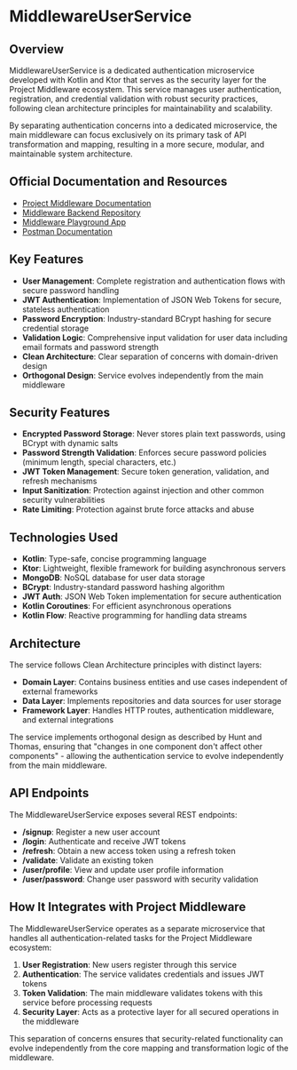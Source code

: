 # MiddlewareUserService

## Overview

MiddlewareUserService is a dedicated authentication microservice developed with Kotlin and Ktor that serves as the security layer for the Project Middleware ecosystem. This service manages user authentication, registration, and credential validation with robust security practices, following clean architecture principles for maintainability and scalability.

By separating authentication concerns into a dedicated microservice, the main middleware can focus exclusively on its primary task of API transformation and mapping, resulting in a more secure, modular, and maintainable system architecture.

## Official Documentation and Resources

* [Project Middleware Documentation](https://leonardos-organization-15.gitbook.io/projectmiddleware-public-docs)
* [Middleware Backend Repository](https://github.com/LeonardoBai12/ProjectMiddleware)
* [Middleware Playground App](https://github.com/LeonardoBai12/MiddlewarePlayground/)
* [Postman Documentation](https://documenter.getpostman.com/view/28162587/2sAXjRX9p1#intro)

## Key Features

* **User Management**: Complete registration and authentication flows with secure password handling
* **JWT Authentication**: Implementation of JSON Web Tokens for secure, stateless authentication
* **Password Encryption**: Industry-standard BCrypt hashing for secure credential storage
* **Validation Logic**: Comprehensive input validation for user data including email formats and password strength
* **Clean Architecture**: Clear separation of concerns with domain-driven design
* **Orthogonal Design**: Service evolves independently from the main middleware

## Security Features

* **Encrypted Password Storage**: Never stores plain text passwords, using BCrypt with dynamic salts
* **Password Strength Validation**: Enforces secure password policies (minimum length, special characters, etc.)
* **JWT Token Management**: Secure token generation, validation, and refresh mechanisms
* **Input Sanitization**: Protection against injection and other common security vulnerabilities
* **Rate Limiting**: Protection against brute force attacks and abuse

## Technologies Used

* **Kotlin**: Type-safe, concise programming language
* **Ktor**: Lightweight, flexible framework for building asynchronous servers
* **MongoDB**: NoSQL database for user data storage
* **BCrypt**: Industry-standard password hashing algorithm
* **JWT Auth**: JSON Web Token implementation for secure authentication
* **Kotlin Coroutines**: For efficient asynchronous operations
* **Kotlin Flow**: Reactive programming for handling data streams

## Architecture

The service follows Clean Architecture principles with distinct layers:

* **Domain Layer**: Contains business entities and use cases independent of external frameworks
* **Data Layer**: Implements repositories and data sources for user storage
* **Framework Layer**: Handles HTTP routes, authentication middleware, and external integrations

The service implements orthogonal design as described by Hunt and Thomas, ensuring that "changes in one component don't affect other components" - allowing the authentication service to evolve independently from the main middleware.

## API Endpoints

The MiddlewareUserService exposes several REST endpoints:

* **/signup**: Register a new user account
* **/login**: Authenticate and receive JWT tokens
* **/refresh**: Obtain a new access token using a refresh token
* **/validate**: Validate an existing token
* **/user/profile**: View and update user profile information
* **/user/password**: Change user password with security validation

## How It Integrates with Project Middleware

The MiddlewareUserService operates as a separate microservice that handles all authentication-related tasks for the Project Middleware ecosystem:

1. **User Registration**: New users register through this service
2. **Authentication**: The service validates credentials and issues JWT tokens
3. **Token Validation**: The main middleware validates tokens with this service before processing requests
4. **Security Layer**: Acts as a protective layer for all secured operations in the middleware

This separation of concerns ensures that security-related functionality can evolve independently from the core mapping and transformation logic of the middleware.
